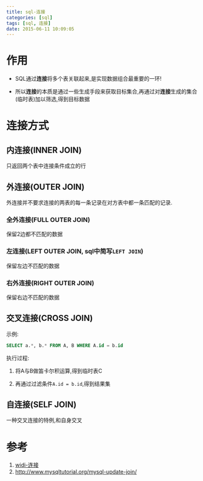 ```yaml
---
title: sql-连接
categories: [sql]
tags: [sql, 连接]
date: 2015-06-11 10:09:05
---
```


# 作用

-   SQL通过**连接**将多个表关联起来,是实现数据组合最重要的一环!

-   所以**连接**的本质是通过一些生成手段来获取目标集合,再通过对**连接**生成的集合(临时表)加以筛选,得到目标数据

# 连接方式

## 内连接(INNER JOIN)

只返回两个表中连接条件成立的行

## 外连接(OUTER JOIN)

外连接并不要求连接的两表的每一条记录在对方表中都一条匹配的记录.

### 全外连接(FULL OUTER JOIN)

保留2边都不匹配的数据

###  左连接(LEFT OUTER JOIN, sql中简写`LEFT JOIN`)

保留左边不匹配的数据

### 右外连接(RIGHT OUTER JOIN)

保留右边不匹配的数据

## 交叉连接(CROSS JOIN)

示例:

```sql
SELECT a.*, b.* FROM A, B WHERE A.id = b.id
```

执行过程:

1.  将A与B做笛卡尔积运算,得到临时表C

1.  再通过过滤条件`A.id = b.id`,得到结果集

## 自连接(SELF JOIN)

一种交叉连接的特例,和自身交叉

# 参考

1.  [widi-连接](https://zh.wikipedia.org/wiki/%E8%BF%9E%E6%8E%A5_(SQL))
1.  <http://www.mysqltutorial.org/mysql-update-join/>
